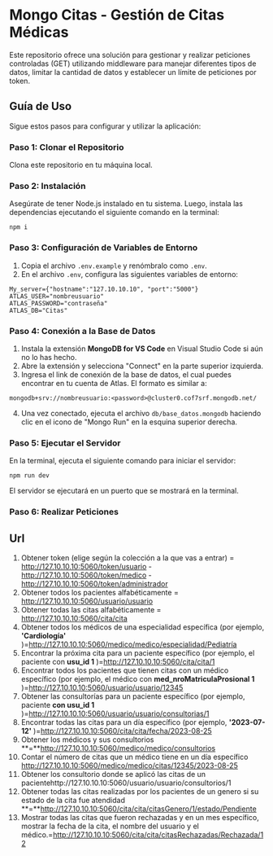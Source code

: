 # Mongo Citas - Gestión de Citas Médicas

Este repositorio ofrece una solución para gestionar y realizar peticiones controladas (GET) utilizando middleware para manejar diferentes tipos de datos, limitar la cantidad de datos y establecer un límite de peticiones por token.

## Guía de Uso

Sigue estos pasos para configurar y utilizar la aplicación:

### Paso 1: Clonar el Repositorio

Clona este repositorio en tu máquina local.

### Paso 2: Instalación

Asegúrate de tener Node.js instalado en tu sistema. Luego, instala las dependencias ejecutando el siguiente comando en la terminal:

``npm i``

### Paso 3: Configuración de Variables de Entorno

1. Copia el archivo `.env.example` y renómbralo como `.env`.
2. En el archivo `.env`, configura las siguientes variables de entorno:

```My_server={
My_server={"hostname":"127.10.10.10", "port":"5000"}
ATLAS_USER="nombreusuario"
ATLAS_PASSWORD="contraseña"
ATLAS_DB="Citas"
```

### Paso 4: Conexión a la Base de Datos

1. Instala la extensión **MongoDB for VS Code** en Visual Studio Code si aún no lo has hecho.
2. Abre la extensión y selecciona "Connect" en la parte superior izquierda.
3. Ingresa el link de conexión de la base de datos, el cual puedes encontrar en tu cuenta de Atlas. El formato es similar a:

```
mongodb+srv://nombreusuario:<password>@cluster0.cof7srf.mongodb.net/

```

4. Una vez conectado, ejecuta el archivo `db/base_datos.mongodb` haciendo clic en el icono de "Mongo Run" en la esquina superior derecha.

### Paso 5: Ejecutar el Servidor

En la terminal, ejecuta el siguiente comando para iniciar el servidor:

`npm run dev`

El servidor se ejecutará en un puerto que se mostrará en la terminal.

### Paso 6: Realizar Peticiones

## Url

1. Obtener token (elige según la colección a la que vas a entrar) = http://127.10.10.10:5060/token/usuario - http://127.10.10.10:5060/token/medico - http://127.10.10.10:5060/token/administrador
2. Obtener todos los pacientes alfabéticamente = http://127.10.10.10:5060/usuario/usuario
3. Obtener todas las citas alfabéticamente = http://127.10.10.10:5060/cita/cita
4. Obtener todos los médicos de una especialidad específica (por ejemplo,  **'Cardiología'** )=http://127.10.10.10:5060/medico/medico/especialidad/Pediatría
5. Encontrar la próxima cita para un paciente específico (por ejemplo, el paciente con  **usu_id 1** )=http://127.10.10.10:5060/cita/cita/1
6. Encontrar todos los pacientes que tienen citas con un médico específico (por ejemplo, el médico con  **med_nroMatriculaProsional 1** )=http://127.10.10.10:5060/usuario/usuario/12345
7. Obtener las consultorías para un paciente específico (por ejemplo, paciente  **con usu_id 1** )=http://127.10.10.10:5060/usuario/usuario/consultorias/1
8. Encontrar todas las citas para un día específico (por ejemplo,  **'2023-07-12'** )=http://127.10.10.10:5060/cita/cita/fecha/2023-08-25
9. Obtener los médicos y sus consultorios **=**http://127.10.10.10:5060/medico/medico/consultorios
10. Contar el número de citas que un médico tiene en un día específico http://127.10.10.10:5060/medico/medico/citas/12345/2023-08-25
11. Obtener los consultorio donde se aplicó las citas de un pacientehttp://127.10.10.10:5060/usuario/usuario/consultorios/1
12. Obtener todas las citas realizadas por los pacientes de un genero si su estado de la cita fue atendidad **=**http://127.10.10.10:5060/cita/cita/citasGenero/1/estado/Pendiente
13. Mostrar todas las citas que fueron rechazadas y en un mes específico, mostrar la fecha de la cita, el nombre del usuario y el médico.=http://127.10.10.10:5060/cita/cita/citasRechazadas/Rechazada/12
